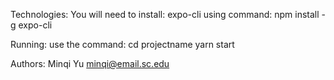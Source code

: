 Technologies:
You will need to install: expo-cli
using command:
npm install -g expo-cli

Running:
use the command:
cd projectname
yarn start

Authors:
Minqi Yu
minqi@email.sc.edu

